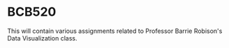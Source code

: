 # BCB520
This will contain various assignments related to Professor Barrie Robison's Data Visualization class.

